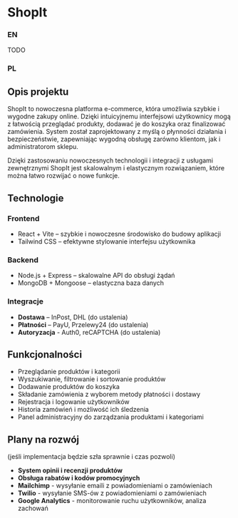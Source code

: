 # ShopIt

### EN
TODO


### PL

## **Opis projektu**  
ShopIt to nowoczesna platforma e-commerce, która umożliwia szybkie i wygodne zakupy online. Dzięki intuicyjnemu interfejsowi użytkownicy mogą z łatwością przeglądać produkty, dodawać je do koszyka oraz finalizować zamówienia. System został zaprojektowany z myślą o płynności działania i bezpieczeństwie, zapewniając wygodną obsługę zarówno klientom, jak i administratorom sklepu.

Dzięki zastosowaniu nowoczesnych technologii i integracji z usługami zewnętrznymi ShopIt jest skalowalnym i elastycznym rozwiązaniem, które można łatwo rozwijać o nowe funkcje.

## **Technologie**  
### **Frontend**  
- React + Vite – szybkie i nowoczesne środowisko do budowy aplikacji  
- Tailwind CSS – efektywne stylowanie interfejsu użytkownika  

### **Backend**  
- Node.js + Express – skalowalne API do obsługi żądań  
- MongoDB + Mongoose – elastyczna baza danych  

### **Integracje**  
- **Dostawa** – InPost, DHL (do ustalenia)
- **Płatności** – PayU, Przelewy24 (do ustalenia) 
- **Autoryzacja** - Auth0, reCAPTCHA (do ustalenia) 
  
## **Funkcjonalności**  
 
- Przeglądanie produktów i kategorii  
- Wyszukiwanie, filtrowanie i sortowanie produktów  
- Dodawanie produktów do koszyka  
- Składanie zamówienia z wyborem metody płatności i dostawy  
- Rejestracja i logowanie użytkowników  
- Historia zamówień i możliwość ich śledzenia  
- Panel administracyjny do zarządzania produktami i kategoriami  

## **Plany na rozwój** 
(jeśli implementacja będzie szła sprawnie i czas pozwoli)
- **System opinii i recenzji produktów**  
- **Obsługa rabatów i kodów promocyjnych**  
- **Mailchimp** - wysyłanie emaili z powiadomieniami o zamówieniach
- **Twilio** - wysyłanie SMS-ów z powiadomieniami o zamówieniach
- **Google Analytics** - monitorowanie ruchu użytkowników, analiza zachowań
  
